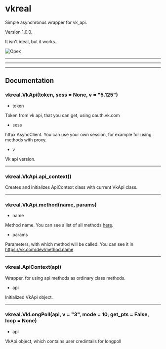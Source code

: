 # vkreal
Simple asynchronus wrapper for vk_api.

Version 1.0.0.

It isn't ideal, but it works...

![Орех](https://user-images.githubusercontent.com/65618248/112987857-d4a45600-916b-11eb-87a0-1e5a88e542ca.png "Орехус")

_____
_____
_____
## Documentation

### vkreal.VkApi(token, sess = None, v = "5.125")
- token

Token from vk api, that you can get, using oauth.vk.com
- sess

httpx.AsyncClient. You can use your own session, for example for using methods with proxy.
- v

Vk api version.
_______
### vkreal.VkApi.api_context()
Creates and initializes ApiContext class with current VkApi class.
_______
### vkreal.VkApi.method(name, params)
- name

Method name. You can see a list of all methods [here](https://vk.com/dev/methods).
- params

Parameters, with which method will be called.
You can see it in https://vk.com/dev/method.name
_______
### vkreal.ApiContext(api)
Wrapper, for using api methods as ordinary class methods.

- api

Initialized VkApi object.
_______
### vkreal.VkLongPoll(api, v = "3", mode = 10, get_pts = False, loop = None)

- api

VkApi object, which contains user credintails for longpoll

